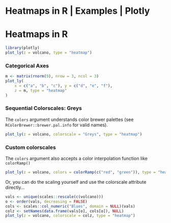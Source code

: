 # Heatmaps in R | Examples | Plotly



# Heatmaps in R


```r
library(plotly)
plot_ly(z = volcano, type = "heatmap")
```




### Categorical Axes


```r
m <- matrix(rnorm(9), nrow = 3, ncol = 3)
plot_ly(
	x = c("a", "b", "c"), y = c("d", "e", "f"),
	z = m, type = "heatmap"
)
```



### Sequential Colorscales: Greys

The `colors` argument understands color brewer palettes (see `RColorBrewer::brewer.pal.info` for valid names).


```r
plot_ly(z = volcano, colorscale = "Greys", type = "heatmap")
```



### Custom colorscales

The `colors` argument also accepts a color interpolation function like `colorRamp()`


```r
plot_ly(z = volcano, colors = colorRamp(c("red", "green")), type = "heatmap")
```



Or, you can do the scaling yourself and use the colorscale attribute directly...


```r
vals <- unique(scales::rescale(c(volcano)))
o <- order(vals, decreasing = FALSE)
cols <- scales::col_numeric("Blues", domain = NULL)(vals)
colz <- setNames(data.frame(vals[o], cols[o]), NULL)
plot_ly(z = volcano, colorscale = colz, type = "heatmap")
```



